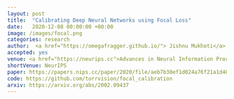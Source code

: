 ```yaml
---
layout: post
title:  "Calibrating Deep Neural Networks using Focal Loss"
date:   2020-12-08 00:00:00 +00:00
image: /images/focal.png
categories: research
author:  <a href="https://omegafragger.github.io/"> Jishnu Mukhoti</a>,  <a href="https://vivkul.github.io/"> Viveka Kulharia</a>, <strong> Amartya Sanyal </strong>, Stuart Golodetz, <a href="https://www.robots.ox.ac.uk/~phst/">Philip H.S. Torr</a>,  <a href="https://puneetkdokania.github.io/">Puneet Dokania</a>
accepted: yes
venue: <a href="https://neurips.cc">Advances in Neural Information Processing Systems (NeurIPS)</a>
shortVenue: NeurIPS
paper: https://papers.nips.cc/paper/2020/file/aeb7b30ef1d024a76f21a1d40e30c302-Paper.pdf
code: https://github.com/torrvision/focal_calibration
arxiv: https://arxiv.org/abs/2002.09437
---
```


